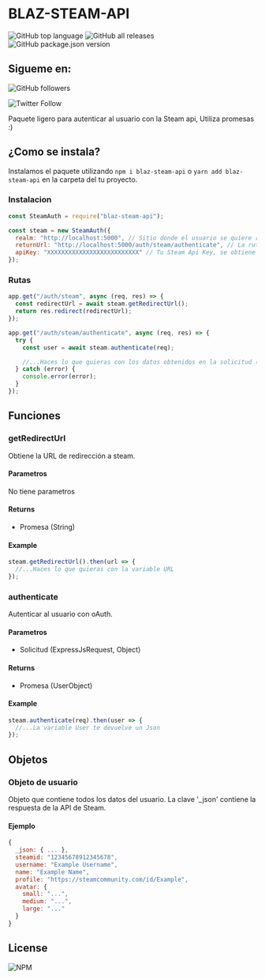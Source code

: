 # BLAZ-STEAM-API
![GitHub top language](https://img.shields.io/github/languages/top/Blazester/steam-api-node?style=for-the-badge)
![GitHub all releases](https://img.shields.io/github/downloads/Blazester/steam-api-node/total?style=for-the-badge)
![GitHub package.json version](https://img.shields.io/github/package-json/v/Blazester/steam-api-node)

## Sigueme en:
![GitHub followers](https://img.shields.io/github/followers/Blazester?label=S%C3%ADgueme&style=social)

![Twitter Follow](https://img.shields.io/twitter/follow/BlazesterGG?label=Sigueme&style=social)

Paquete ligero para autenticar al usuario con la Steam api, Utiliza promesas :)

## ¿Como se instala?

Instalamos el paquete utilizando `npm i blaz-steam-api` o `yarn add blaz-steam-api` en la carpeta del tu proyecto.

### Instalacion

```javascript
const SteamAuth = require("blaz-steam-api");

const steam = new SteamAuth({
  realm: "http://localhost:5000", // Sitio donde el usuario se quiere registrar, es decir, tu dominio de la pagina web
  returnUrl: "http://localhost:5000/auth/steam/authenticate", // La ruta donde quieres que redirija al usuario, Tiene que ser del mismo dominio de que el Realm 
  apiKey: "XXXXXXXXXXXXXXXXXXXXXXXXXX" // Tu Steam Api Key, se obtiene de https://steamcommunity.com/dev/apikey
});
```

### Rutas

```javascript
app.get("/auth/steam", async (req, res) => {
  const redirectUrl = await steam.getRedirectUrl();
  return res.redirect(redirectUrl);
});

app.get("/auth/steam/authenticate", async (req, res) => {
  try {
    const user = await steam.authenticate(req);

    //...Haces lo que quieras con los datos obtenidos en la solicitud (req)
  } catch (error) {
    console.error(error);
  }
});
```

## Funciones

### getRedirectUrl

Obtiene la URL de redirección a steam.

#### Parametros

No tiene parametros

#### Returns

- Promesa (String)

#### Example

```javascript
steam.getRedirectUrl().then(url => {
  //...Haces lo que quieras con la variable URL
});
```

### authenticate

Autenticar al usuario con oAuth.

#### Parametros

- Solicitud (ExpressJsRequest, Object)

#### Returns

- Promesa (UserObject)

#### Example

```javascript
steam.authenticate(req).then(user => {
  //...La variable User te devuelve un Json
});
```

## Objetos

### Objeto de usuario

Objeto que contiene todos los datos del usuario. La clave '_json' contiene la respuesta de la API de Steam.

#### Ejemplo

```javascript
{
  _json: { ... },
  steamid: "12345678912345678",
  username: "Example Username",
  name: "Example Name",
  profile: "https://steamcommunity.com/id/Example",
  avatar: {
    small: "...",
    medium: "...",
    large: "..."
  }
}
```

## License

![NPM](https://img.shields.io/npm/l/blaz-steam-api?style=for-the-badge)